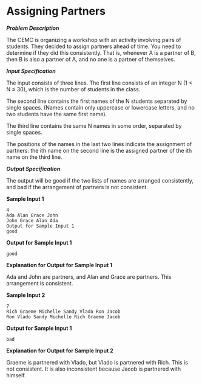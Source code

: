 # Assigning Partners

***Problem Description***

The CEMC is organizing a workshop with an activity involving pairs of students. They decided
to assign partners ahead of time. You need to determine if they did this consistently. That is,
whenever A is a partner of B, then B is also a partner of A, and no one is a partner of themselves.

***Input Specification***

The input consists of three lines. The first line consists of an integer N (1 < N ≤ 30), which is the number of students in the class. 

The second line contains the first names of the N students separated by single spaces. (Names contain only uppercase or lowercase letters, and no two students have the same first name). 

The third line contains the same N names in some order, separated by single spaces.

The positions of the names in the last two lines indicate the assignment of partners: the ith name
on the second line is the assigned partner of the ith name on the third line.

***Output Specification***

The output will be good if the two lists of names are arranged consistently, and bad if the arrangement of partners is not consistent.

**Sample Input 1**
```
4
Ada Alan Grace John
John Grace Alan Ada
Output for Sample Input 1
good
```

**Output for Sample Input 1**
```
good
```

**Explanation for Output for Sample Input 1**

Ada and John are partners, and Alan and Grace are partners. This arrangement is consistent.

**Sample Input 2**
```
7
Rich Graeme Michelle Sandy Vlado Ron Jacob
Ron Vlado Sandy Michelle Rich Graeme Jacob
```

**Output for Sample Input 1**
```
bad
```

**Explanation for Output for Sample Input 2**

Graeme is partnered with Vlado, but Vlado is partnered with Rich. This is not consistent. It is also
inconsistent because Jacob is partnered with himself.
